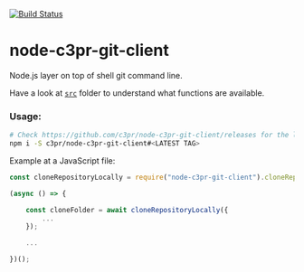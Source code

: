 [![Build Status](https://travis-ci.org/c3pr/node-c3pr-git-client.svg?branch=master)](https://travis-ci.org/c3pr/node-c3pr-git-client)

# node-c3pr-git-client

Node.js layer on top of shell git command line.

Have a look at [`src`](src) folder to understand what functions are available.

### Usage:

```bash
# Check https://github.com/c3pr/node-c3pr-git-client/releases for the latest tag
npm i -S c3pr/node-c3pr-git-client#<LATEST TAG>
```

Example at a JavaScript file:

```javascript
const cloneRepositoryLocally = require("node-c3pr-git-client").cloneRepositoryLocally;

(async () => {

    const cloneFolder = await cloneRepositoryLocally({
        ... 
    });

    ...

})();
```
